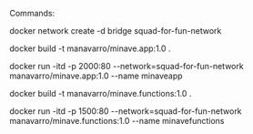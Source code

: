 Commands:

docker network create -d bridge squad-for-fun-network

docker build -t manavarro/minave.app:1.0 .

docker run -itd -p 2000:80 --network=squad-for-fun-network manavarro/minave.app:1.0 --name minaveapp

docker build -t manavarro/minave.functions:1.0 .

docker run -itd -p 1500:80 --network=squad-for-fun-network manavarro/minave.functions:1.0 --name minavefunctions